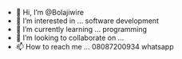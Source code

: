 - 👋 Hi, I’m @Bolajiwire
- 👀 I’m interested in ... software development 
- 🌱 I’m currently learning ... programming
- 💞️ I’m looking to collaborate on ...
- 📫 How to reach me ... 08087200934 whatsapp 

<!---
Bolajiwire/Bolajiwire is a ✨ special ✨ repository because its `README.md` (this file) appears on your GitHub profile.
You can click the Preview link to take a look at your changes.
--->
